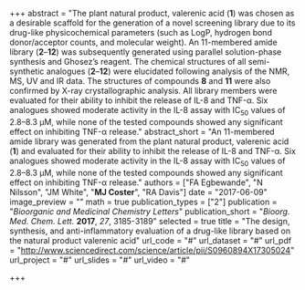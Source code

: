 +++
abstract = "The plant natural product, valerenic acid (**1**) was chosen as a desirable scaffold for the generation of a novel screening library due to its drug-like physicochemical parameters (such as LogP, hydrogen bond donor/acceptor counts, and molecular weight). An 11-membered amide library (**2**–**12**) was subsequently generated using parallel solution-phase synthesis and Ghosez’s reagent. The chemical structures of all semi-synthetic analogues (**2**–**12**) were elucidated following analysis of the NMR, MS, UV and IR data. The structures of compounds **8** and **11** were also confirmed by X-ray crystallographic analysis. All library members were evaluated for their ability to inhibit the release of IL-8 and TNF-&alpha;. Six analogues showed moderate activity in the IL-8 assay with IC<sub>50</sub> values of 2.8–8.3 &mu;M, while none of the tested compounds showed any significant effect on inhibiting TNF-&alpha; release."
abstract_short = "An 11-membered amide library was generated from the plant natural product, valerenic acid (**1**) and evaluated for their ability to inhibit the release of IL-8 and TNF-&alpha;. Six analogues showed moderate activity in the IL-8 assay with IC<sub>50</sub> values of 2.8–8.3 &mu;M, while none of the tested compounds showed any significant effect on inhibiting TNF-&alpha; release."
authors = ["FA Egbewande", "N Nilsson", "JM White", "**MJ Coster**", "RA Davis"]
date = "2017-06-09"
image_preview = ""
math = true
publication_types = ["2"]
publication = "*Bioorganic and Medicinal Chemistry Letters*"
publication_short = "*Bioorg. Med. Chem. Lett.* **2017**, *27*, 3185-3189"
selected = true
title = "The design, synthesis, and anti-inflammatory evaluation of a drug-like library based on the natural product valerenic acid"
url_code = "#"
url_dataset = "#"
url_pdf = "http://www.sciencedirect.com/science/article/pii/S0960894X17305024"
url_project = "#"
url_slides = "#"
url_video = "#"



+++
